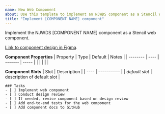 ```yaml
---
name: New Web Component
about: Use this template to implement an NJWDS component as a Stencil web component
title: "Implement [COMPONENT NAME] component"
---
```


Implement the NJWDS [COMPONENT NAME] component as a Stencil web component.

[Link to component design in Figma](https://www.figma.com/).

**Component Properties**
| Property | Type | Default | Notes |
| -------- | ---- | ------- | ----- |
| | | | |

**Component Slots**
| Slot | Description |
| ---- | ----------- |
| _default slot_ | description of default slot |

```[tasklist]
### Tasks
- [ ] Implement web component
- [ ] Conduct design review
- [ ] If needed, revise component based on design review
- [ ] Add end-to-end tests for the web component
- [ ] Add component docs to GitHub
```
